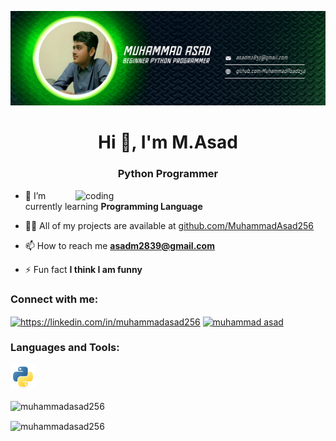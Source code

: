 ![logo](https://github.com/MuhammadAsad256/MuhammadAsad256/blob/main/Github%20Banner.png)
<h1 align="center">Hi 👋, I'm M.Asad</h1>
<h3 align="center">Python Programmer</h3>

<img align="right" alt="coding" width="400" src="https://user-images.githubusercontent.com/55389276/140866485-8fb1c876-9a8f-4d6a-98dc-08c4981eaf70.gif">

- 🌱 I’m currently learning **Programming Language**

- 👨‍💻 All of my projects are available at [github.com/MuhammadAsad256](github.com/MuhammadAsad256)

- 📫 How to reach me **asadm2839@gmail.com**

- ⚡ Fun fact **I think I am funny**

<h3 align="left">Connect with me:</h3>
<p align="left">
<a href="https://linkedin.com/in/https://linkedin.com/in/MuhammadAsad256" target="blank"><img align="center" src="https://raw.githubusercontent.com/rahuldkjain/github-profile-readme-generator/master/src/images/icons/Social/linked-in-alt.svg" alt="https://linkedin.com/in/muhammadasad256" height="30" width="40" /></a>
<a href="https://www.facebook.com/profile.php?id=100035405809487" target="blank"><img align="center" src="https://raw.githubusercontent.com/rahuldkjain/github-profile-readme-generator/master/src/images/icons/Social/facebook.svg" alt="muhammad asad" height="30" width="40" /></a>
</p>

<h3 align="left">Languages and Tools:</h3>
<p align="left"> <a href="https://www.python.org" target="_blank" rel="noreferrer"> <img src="https://raw.githubusercontent.com/devicons/devicon/master/icons/python/python-original.svg" alt="python" width="40" height="40"/> </a> </p>

<p><img align="center" src="https://github-readme-stats.vercel.app/api/top-langs?username=muhammadasad256&show_icons=true&locale=en&layout=compact" alt="muhammadasad256" /></p>

<p><img align="center" src="https://github-readme-streak-stats.herokuapp.com/?user=muhammadasad256&" alt="muhammadasad256" /></p>


